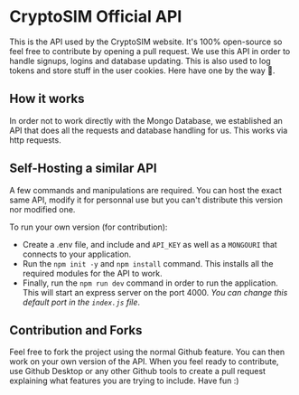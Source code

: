 # CryptoSIM Official API

This is the API used by the CryptoSIM website. It's 100% open-source so feel free to contribute by opening a pull request. We use this API in order to handle signups, logins and database updating. This is also used to log tokens and store stuff in the user cookies. Here have one by the way 🍪.

## How it works

In order not to work directly with the Mongo Database, we established an API that does all the requests and database handling for us. This works via http requests.

## Self-Hosting a similar API

A few commands and manipulations are required. You can host the exact same API, modify it for personnal use but you can't distribute this version nor modified one. 

To run your own version (for contribution):

- Create a .env file, and include and `API_KEY` as well as a `MONGOURI` that connects to your application.
- Run the `npm init -y` and `npm install` command. This installs all the required modules for the API to work.
- Finally, run the `npm run dev` command in order to run the application. This will start an express server on the port 4000. *You can change this default port in the `index.js` file*.
  
## Contribution and Forks

Feel free to fork the project using the normal Github feature. You can then work on your own version of the API. When you feel ready to contribute, use Github Desktop or any other Github tools to create a pull request explaining what features you are trying to include. Have fun :)
